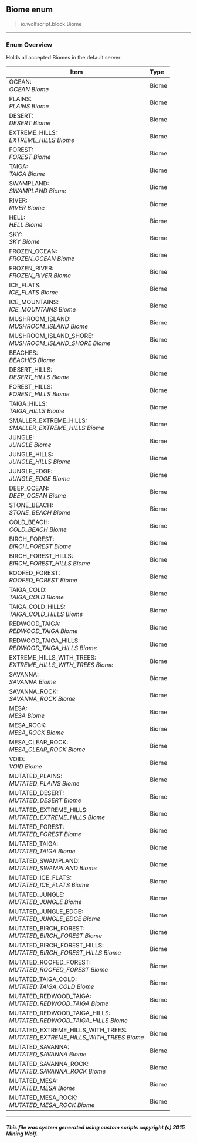 ## Biome __enum__

>io.wolfscript.block.Biome

---

### Enum Overview

Holds all accepted Biomes in the default server

Item | Type   
--- | :--- 
OCEAN: <br> _OCEAN Biome_ | Biome
PLAINS: <br> _PLAINS Biome_ | Biome
DESERT: <br> _DESERT Biome_ | Biome
EXTREME_HILLS: <br> _EXTREME_HILLS Biome_ | Biome
FOREST: <br> _FOREST Biome_ | Biome
TAIGA: <br> _TAIGA Biome_ | Biome
SWAMPLAND: <br> _SWAMPLAND Biome_ | Biome
RIVER: <br> _RIVER Biome_ | Biome
HELL: <br> _HELL Biome_ | Biome
SKY: <br> _SKY Biome_ | Biome
FROZEN_OCEAN: <br> _FROZEN_OCEAN Biome_ | Biome
FROZEN_RIVER: <br> _FROZEN_RIVER Biome_ | Biome
ICE_FLATS: <br> _ICE_FLATS Biome_ | Biome
ICE_MOUNTAINS: <br> _ICE_MOUNTAINS Biome_ | Biome
MUSHROOM_ISLAND: <br> _MUSHROOM_ISLAND Biome_ | Biome
MUSHROOM_ISLAND_SHORE: <br> _MUSHROOM_ISLAND_SHORE Biome_ | Biome
BEACHES: <br> _BEACHES Biome_ | Biome
DESERT_HILLS: <br> _DESERT_HILLS Biome_ | Biome
FOREST_HILLS: <br> _FOREST_HILLS Biome_ | Biome
TAIGA_HILLS: <br> _TAIGA_HILLS Biome_ | Biome
SMALLER_EXTREME_HILLS: <br> _SMALLER_EXTREME_HILLS Biome_ | Biome
JUNGLE: <br> _JUNGLE Biome_ | Biome
JUNGLE_HILLS: <br> _JUNGLE_HILLS Biome_ | Biome
JUNGLE_EDGE: <br> _JUNGLE_EDGE Biome_ | Biome
DEEP_OCEAN: <br> _DEEP_OCEAN Biome_ | Biome
STONE_BEACH: <br> _STONE_BEACH Biome_ | Biome
COLD_BEACH: <br> _COLD_BEACH Biome_ | Biome
BIRCH_FOREST: <br> _BIRCH_FOREST Biome_ | Biome
BIRCH_FOREST_HILLS: <br> _BIRCH_FOREST_HILLS Biome_ | Biome
ROOFED_FOREST: <br> _ROOFED_FOREST Biome_ | Biome
TAIGA_COLD: <br> _TAIGA_COLD Biome_ | Biome
TAIGA_COLD_HILLS: <br> _TAIGA_COLD_HILLS Biome_ | Biome
REDWOOD_TAIGA: <br> _REDWOOD_TAIGA Biome_ | Biome
REDWOOD_TAIGA_HILLS: <br> _REDWOOD_TAIGA_HILLS Biome_ | Biome
EXTREME_HILLS_WITH_TREES: <br> _EXTREME_HILLS_WITH_TREES Biome_ | Biome
SAVANNA: <br> _SAVANNA Biome_ | Biome
SAVANNA_ROCK: <br> _SAVANNA_ROCK Biome_ | Biome
MESA: <br> _MESA Biome_ | Biome
MESA_ROCK: <br> _MESA_ROCK Biome_ | Biome
MESA_CLEAR_ROCK: <br> _MESA_CLEAR_ROCK Biome_ | Biome
VOID: <br> _VOID Biome_ | Biome
MUTATED_PLAINS: <br> _MUTATED_PLAINS Biome_ | Biome
MUTATED_DESERT: <br> _MUTATED_DESERT Biome_ | Biome
MUTATED_EXTREME_HILLS: <br> _MUTATED_EXTREME_HILLS Biome_ | Biome
MUTATED_FOREST: <br> _MUTATED_FOREST Biome_ | Biome
MUTATED_TAIGA: <br> _MUTATED_TAIGA Biome_ | Biome
MUTATED_SWAMPLAND: <br> _MUTATED_SWAMPLAND Biome_ | Biome
MUTATED_ICE_FLATS: <br> _MUTATED_ICE_FLATS Biome_ | Biome
MUTATED_JUNGLE: <br> _MUTATED_JUNGLE Biome_ | Biome
MUTATED_JUNGLE_EDGE: <br> _MUTATED_JUNGLE_EDGE Biome_ | Biome
MUTATED_BIRCH_FOREST: <br> _MUTATED_BIRCH_FOREST Biome_ | Biome
MUTATED_BIRCH_FOREST_HILLS: <br> _MUTATED_BIRCH_FOREST_HILLS Biome_ | Biome
MUTATED_ROOFED_FOREST: <br> _MUTATED_ROOFED_FOREST Biome_ | Biome
MUTATED_TAIGA_COLD: <br> _MUTATED_TAIGA_COLD Biome_ | Biome
MUTATED_REDWOOD_TAIGA: <br> _MUTATED_REDWOOD_TAIGA Biome_ | Biome
MUTATED_REDWOOD_TAIGA_HILLS: <br> _MUTATED_REDWOOD_TAIGA_HILLS Biome_ | Biome
MUTATED_EXTREME_HILLS_WITH_TREES: <br> _MUTATED_EXTREME_HILLS_WITH_TREES Biome_ | Biome
MUTATED_SAVANNA: <br> _MUTATED_SAVANNA Biome_ | Biome
MUTATED_SAVANNA_ROCK: <br> _MUTATED_SAVANNA_ROCK Biome_ | Biome
MUTATED_MESA: <br> _MUTATED_MESA Biome_ | Biome
MUTATED_MESA_ROCK: <br> _MUTATED_MESA_ROCK Biome_ | Biome



---



##### This file was system generated using custom scripts copyright (c) 2015 Mining Wolf.
	

